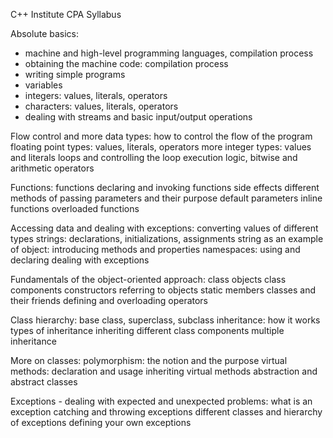 C++ Institute CPA Syllabus


Absolute basics:
- machine and high-level programming languages, compilation process
- obtaining the machine code: compilation process
- writing simple programs
- variables
- integers: values, literals, operators
- characters: values, literals, operators
- dealing with streams and basic input/output operations

Flow control and more data types:
how to control the flow of the program
floating point types: values, literals, operators
more integer types: values and literals
loops and controlling the loop execution
logic, bitwise and arithmetic operators

Functions:
functions
declaring and invoking functions
side effects
different methods of passing parameters and their purpose
default parameters
inline functions
overloaded functions

Accessing data and dealing with exceptions:
converting values of different types
strings: declarations, initializations, assignments
string as an example of object: introducing methods and properties
namespaces: using and declaring
dealing with exceptions

Fundamentals of the object-oriented approach:
class
objects
class components
constructors
referring to objects
static members
classes and their friends
defining and overloading operators

Class hierarchy:
base class, superclass, subclass
inheritance: how it works
types of inheritance
inheriting different class components
multiple inheritance

More on classes:
polymorphism: the notion and the purpose
virtual methods: declaration and usage
inheriting virtual methods
abstraction and abstract classes

Exceptions - dealing with expected and unexpected problems:
what is an exception
catching and throwing exceptions
different classes and hierarchy of exceptions
defining your own exceptions
